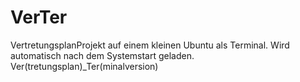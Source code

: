 # VerTer
VertretungsplanProjekt auf einem kleinen Ubuntu als Terminal.
Wird automatisch nach dem Systemstart geladen.
Ver(tretungsplan)_Ter(minalversion)
